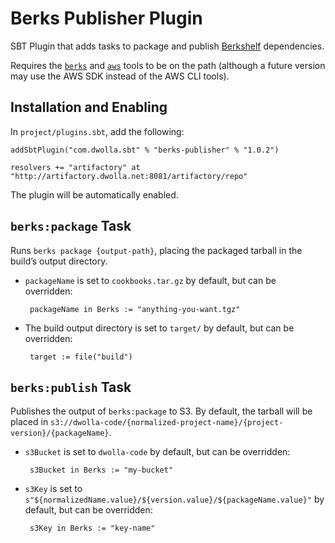 # Berks Publisher Plugin

SBT Plugin that adds tasks to package and publish [Berkshelf](http://berkshelf.com) dependencies.

Requires the [`berks`](http://berkshelf.com) and [`aws`](https://aws.amazon.com/cli/) tools to be on the path (although a future version may use the AWS SDK instead of the AWS CLI tools).

## Installation and Enabling

In `project/plugins.sbt`, add the following:

    addSbtPlugin("com.dwolla.sbt" % "berks-publisher" % "1.0.2")

    resolvers += "artifactory" at "http://artifactory.dwolla.net:8081/artifactory/repo"

The plugin will be automatically enabled.

## `berks:package` Task

Runs `berks package {output-path}`, placing the packaged tarball in the build’s output directory.

 - `packageName` is set to `cookbooks.tar.gz` by default, but can be overridden:

        packageName in Berks := "anything-you-want.tgz"

 - The build output directory is set to `target/` by default, but can be overridden:

        target := file("build")

## `berks:publish` Task

Publishes the output of `berks:package` to S3. By default, the tarball will be placed in `s3://dwolla-code/{normalized-project-name}/{project-version}/{packageName}`.

 - `s3Bucket` is set to `dwolla-code` by default, but can be overridden:

        s3Bucket in Berks := "my-bucket"

 - `s3Key` is set to `s"${normalizedName.value}/${version.value}/${packageName.value}"` by default, but can be overridden:

        s3Key in Berks := "key-name"
